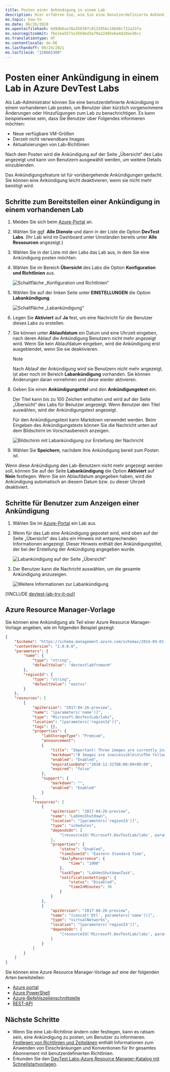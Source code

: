 ```yaml
---
title: Posten einer Ankündigung in einem Lab
description: Hier erfahren Sie, wie Sie eine benutzerdefinierte Ankündigung in einem vorhandenen Lab posten, um Benutzer über kürzlich vorgenommene Änderungen oder Hinzufügungen zum Lab in Azure DevTest Labs zu benachrichtigen.
ms.topic: how-to
ms.date: 06/26/2020
ms.openlocfilehash: 6d9db6aa78a358307c8132956c166d0c722a237a
ms.sourcegitcommit: f6e2ea5571e35b9ed3a79a22485eba4d20ae36cc
ms.translationtype: HT
ms.contentlocale: de-DE
ms.lasthandoff: 09/24/2021
ms.locfileid: "128665300"
---
```

# <a name="post-an-announcement-to-a-lab-in-azure-devtest-labs"></a>Posten einer Ankündigung in einem Lab in Azure DevTest Labs

Als Lab-Administrator können Sie eine benutzerdefinierte Ankündigung in einem vorhandenen Lab posten, um Benutzer über kürzlich vorgenommene Änderungen oder Hinzufügungen zum Lab zu benachrichtigen. Es kann beispielsweise sein, dass Sie Benutzer über Folgendes informieren möchten:

- Neue verfügbare VM-Größen
- Derzeit nicht verwendbare Images
- Aktualisierungen von Lab-Richtlinien

Nach dem Posten wird die Ankündigung auf der Seite „Übersicht“ des Labs angezeigt und kann von Benutzern ausgewählt werden, um weitere Details einzublenden.

Das Ankündigungsfeature ist für vorübergehende Ankündigungen gedacht.  Sie können eine Ankündigung leicht deaktivieren, wenn sie nicht mehr benötigt wird.

## <a name="steps-to-post-an-announcement-in-an-existing-lab"></a>Schritte zum Bereitstellen einer Ankündigung in einem vorhandenen Lab

1. Melden Sie sich beim [Azure-Portal](https://go.microsoft.com/fwlink/p/?LinkID=525040) an.
1. Wählen Sie ggf. **Alle Dienste** und dann in der Liste die Option **DevTest Labs**. (Ihr Lab wird im Dashboard unter Umständen bereits unter **Alle Ressourcen** angezeigt.)
1. Wählen Sie in der Liste mit den Labs das Lab aus, in dem Sie eine Ankündigung posten möchten.
1. Wählen Sie im Bereich **Übersicht** des Labs die Option **Konfiguration und Richtlinien** aus.

    ![Schaltfläche „Konfiguration und Richtlinien“](./media/devtest-lab-announcements/devtestlab-config-and-policies.png)

1. Wählen Sie auf der linken Seite unter **EINSTELLUNGEN** die Option **Labankündigung**.

    ![Schaltfläche „Labankündigung“](./media/devtest-lab-announcements/devtestlab-announcements.png)

1. Legen Sie **Aktiviert** auf **Ja** fest, um eine Nachricht für die Benutzer dieses Labs zu erstellen.

1. Sie können unter **Ablaufdatum** ein Datum und eine Uhrzeit eingeben, nach deren Ablauf die Ankündigung Benutzern nicht mehr angezeigt wird. Wenn Sie kein Ablaufdatum eingeben, wird die Ankündigung erst ausgeblendet, wenn Sie sie deaktivieren.

   > [!NOTE]
   > Nach Ablauf der Ankündigung wird sie Benutzern nicht mehr angezeigt, ist aber noch im Bereich **Labankündigung** vorhanden. Sie können Änderungen daran vornehmen und diese wieder aktivieren.
   >
   >

1. Geben Sie einen **Ankündigungstitel** und den **Ankündigungstext** ein.

   Der Titel kann bis zu 100 Zeichen enthalten und wird auf der Seite „Übersicht“ des Labs für Benutzer angezeigt. Wenn Benutzer den Titel auswählen, wird der Ankündigungstext angezeigt.

   Für den Ankündigungstext kann Markdown verwendet werden. Beim Eingeben des Ankündigungstexts können Sie die Nachricht unten auf dem Bildschirm im Vorschaubereich anzeigen.

    ![Bildschirm mit Labankündigung zur Erstellung der Nachricht](./media/devtest-lab-announcements/devtestlab-post-announcement.png)


1. Wählen Sie **Speichern**, nachdem Ihre Ankündigung bereit zum Posten ist.

Wenn diese Ankündigung den Lab-Benutzern nicht mehr angezeigt werden soll, können Sie auf der Seite **Labankündigung** die Option **Aktiviert** auf **Nein** festlegen. Wenn Sie ein Ablaufdatum angegeben haben, wird die Ankündigung automatisch an diesem Datum bzw. zu dieser Uhrzeit deaktiviert.

## <a name="steps-for-users-to-view-an-announcement"></a>Schritte für Benutzer zum Anzeigen einer Ankündigung

1. Wählen Sie im [Azure-Portal](https://go.microsoft.com/fwlink/p/?LinkID=525040) ein Lab aus.

1. Wenn für das Lab eine Ankündigung gepostet wird, wird oben auf der Seite „Übersicht“ des Labs ein Hinweis mit entsprechenden Informationen angezeigt. Dieser Hinweis enthält den Ankündigungstitel, der bei der Erstellung der Ankündigung angegeben wurde.

    ![Labankündigung auf der Seite „Übersicht“](./media/devtest-lab-announcements/devtestlab-user-announcement.png)

1. Der Benutzer kann die Nachricht auswählen, um die gesamte Ankündigung anzuzeigen.

    ![Weitere Informationen zur Labankündigung](./media/devtest-lab-announcements/devtestlab-user-announcement-text.png)

[!INCLUDE [devtest-lab-try-it-out](../../includes/devtest-lab-try-it-out.md)]

## <a name="azure-resource-manager-template"></a>Azure Resource Manager-Vorlage
Sie können eine Ankündigung als Teil einer Azure Resource Manager-Vorlage angeben, wie im folgenden Beispiel gezeigt:

```json
{
    "$schema": "https://schema.management.azure.com/schemas/2014-04-01-preview/deploymentTemplate.json#",
    "contentVersion": "1.0.0.0",
    "parameters": {
        "name": {
            "type": "string",
            "defaultValue": "devtestlabfromarm"
        },
        "regionId": {
            "type": "string",
            "defaultValue": "eastus"
        }
    },
    "resources": [
        {
            "apiVersion": "2017-04-26-preview",
            "name": "[parameters('name')]",
            "type": "Microsoft.DevTestLab/labs",
            "location": "[parameters('regionId')]",
            "tags": {},
            "properties": {
                "labStorageType": "Premium",
                "announcement":
                {
                    "title": "Important! Three images are currently inaccessible. Click for more information.",
                    "markdown":"# Images are inaccessible\n\nThe following 3 images are currently not available for use: \n\n- image1\n- image2\n- image3\n\nI am working to fix the problem ASAP.",
                    "enabled": "Enabled",
                    "expirationDate":"2018-12-31T06:00:00+00:00",
                    "expired": "false"
                },
                "support": {
                    "markdown": "",
                    "enabled": "Enabled"
                }
            },
            "resources": [
                {
                    "apiVersion": "2017-04-26-preview",
                    "name": "LabVmsShutdown",
                    "location": "[parameters('regionId')]",
                    "type": "schedules",
                    "dependsOn": [
                        "[resourceId('Microsoft.DevTestLab/labs', parameters('name'))]"
                    ],
                    "properties": {
                        "status": "Enabled",
                        "timeZoneId": "Eastern Standard Time",
                        "dailyRecurrence": {
                            "time": "1900"
                        },
                        "taskType": "LabVmsShutdownTask",
                        "notificationSettings": {
                            "status": "Disabled",
                            "timeInMinutes": 30
                        }
                    }
                },
                {
                    "apiVersion": "2017-04-26-preview",
                    "name": "[concat('Dtl', parameters('name'))]",
                    "type": "virtualNetworks",
                    "location": "[parameters('regionId')]",
                    "dependsOn": [
                        "[resourceId('Microsoft.DevTestLab/labs', parameters('name'))]"
                    ]
                }
            ]
        }
    ]
}
```

Sie können eine Azure Resource Manager-Vorlage auf eine der folgenden Arten bereitstellen:

- [Azure portal](../azure-resource-manager/templates/deploy-portal.md)
- [Azure PowerShell](../azure-resource-manager/templates/deploy-powershell.md)
- [Azure-Befehlszeilenschnittstelle](../azure-resource-manager/templates/deploy-cli.md)
- [REST-API](../azure-resource-manager/templates/deploy-rest.md)

## <a name="next-steps"></a>Nächste Schritte
* Wenn Sie eine Lab-Richtlinie ändern oder festlegen, kann es ratsam sein, eine Ankündigung zu posten, um Benutzer zu informieren. [Festlegen von Richtlinien und Zeitplänen](devtest-lab-set-lab-policy.md) enthält Informationen zum Anwenden von Einschränkungen und Konventionen für Ihr gesamtes Abonnement mit benutzerdefinierten Richtlinien.
* Erkunden Sie den [DevTest Labs-Azure Resource Manager-Katalog mit Schnellstartvorlagen](https://github.com/Azure/azure-devtestlab/tree/master/samples/DevTestLabs/QuickStartTemplates).
